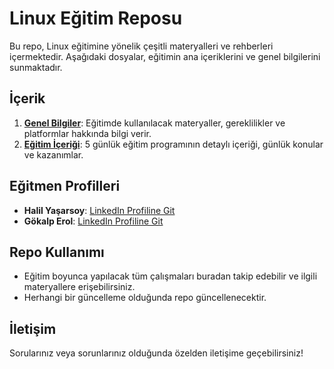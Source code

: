 # Linux Eğitim Reposu

Bu repo, Linux eğitimine yönelik çeşitli materyalleri ve rehberleri içermektedir. Aşağıdaki dosyalar, eğitimin ana içeriklerini ve genel bilgilerini sunmaktadır.

## İçerik

1. **[Genel Bilgiler](GenelBilgiler.md)**: Eğitimde kullanılacak materyaller, gereklilikler ve platformlar hakkında bilgi verir.
2. **[Eğitim İçeriği](Egitimİcerigi.md)**: 5 günlük eğitim programının detaylı içeriği, günlük konular ve kazanımlar.

## Eğitmen Profilleri

- **Halil Yaşarsoy**: [LinkedIn Profiline Git](https://www.linkedin.com/in/hyasarsoy)
- **Gökalp Erol**: [LinkedIn Profiline Git](https://www.linkedin.com/in/gokalperol)

## Repo Kullanımı

- Eğitim boyunca yapılacak tüm çalışmaları buradan takip edebilir ve ilgili materyallere erişebilirsiniz.
- Herhangi bir güncelleme olduğunda repo güncellenecektir.

## İletişim

Sorularınız veya sorunlarınız olduğunda özelden iletişime geçebilirsiniz!
